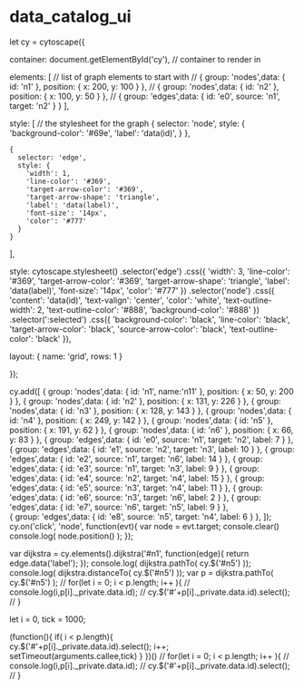 # data_catalog_ui
  
let cy = cytoscape({

  container: document.getElementById('cy'), // container to render in

  elements: [ // list of graph elements to start with
    // { group: 'nodes',data: { id: 'n1' }, position: { x: 200, y: 100 } },
    // { group: 'nodes',data: { id: 'n2' }, position: { x: 100, y: 50 } },
    // { group: 'edges',data: { id: 'e0', source: 'n1', target: 'n2' } }
  ],

  style: [ // the stylesheet for the graph
    {
      selector: 'node',
      style: {
        'background-color': '#69e',
        'label': 'data(id)',
      }
    },

    {
      selector: 'edge',
      style: {
        'width': 1,
        'line-color': '#369',
        'target-arrow-color': '#369',
        'target-arrow-shape': 'triangle',
        'label': 'data(label)',
        'font-size': '14px',
        'color': '#777'
      }
    }
  ],

  style: cytoscape.stylesheet()
  .selector('edge')
      .css({
        'width': 3,
        'line-color': '#369',
        'target-arrow-color': '#369',
        'target-arrow-shape': 'triangle',
        'label': 'data(label)',
        'font-size': '14px',
        'color': '#777'
      })
    .selector('node')
      .css({
        'content': 'data(id)',
        'text-valign': 'center',
        'color': 'white',
        'text-outline-width': 2,
        'text-outline-color': '#888',
        'background-color': '#888'
      })
    .selector(':selected')
      .css({
        'background-color': 'black',
        'line-color': 'black',
        'target-arrow-color': 'black',
        'source-arrow-color': 'black',
        'text-outline-color': 'black'
      }),

  layout: {
    name: 'grid',
    rows: 1
  }

});
    
cy.add([
    { group: 'nodes',data: { id: 'n1', name:'n11' }, position: { x: 50, y: 200 } },
    { group: 'nodes',data: { id: 'n2' }, position: { x: 131, y: 226 } },
    { group: 'nodes',data: { id: 'n3' }, position: { x: 128, y: 143 } },
    { group: 'nodes',data: { id: 'n4' }, position: { x: 249, y: 142 } },
    { group: 'nodes',data: { id: 'n5' }, position: { x: 191, y: 62 } },
    { group: 'nodes',data: { id: 'n6' }, position: { x: 66, y: 83 } },
    { group: 'edges',data: { id: 'e0', source: 'n1', target: 'n2', label: 7 } },
    { group: 'edges',data: { id: 'e1', source: 'n2', target: 'n3', label: 10 } },
    { group: 'edges',data: { id: 'e2', source: 'n1', target: 'n6', label: 14 } },
    { group: 'edges',data: { id: 'e3', source: 'n1', target: 'n3', label: 9 } },
    { group: 'edges',data: { id: 'e4', source: 'n2', target: 'n4', label: 15 } },
    { group: 'edges',data: { id: 'e5', source: 'n3', target: 'n4', label: 11 } },
    { group: 'edges',data: { id: 'e6', source: 'n3', target: 'n6', label: 2 } },
    { group: 'edges',data: { id: 'e7', source: 'n6', target: 'n5', label: 9 } },  
    { group: 'edges',data: { id: 'e8', source: 'n5', target: 'n4', label: 6 } },
]);
cy.on('click', 'node', function(evt){
  var node = evt.target; 
  console.clear()
  console.log( node.position() );
});


var dijkstra = cy.elements().dijkstra('#n1', function(edge){
  return edge.data('label');
});
console.log( dijkstra.pathTo( cy.$('#n5') ));
console.log( dijkstra.distanceTo( cy.$('#n5') ));
var p = dijkstra.pathTo( cy.$('#n5') );
// for(let i = 0; i < p.length; i++ ){
//   console.log(i,p[i]._private.data.id);
//   cy.$('#'+p[i]._private.data.id).select();
// }

let i = 0, tick = 1000;

(function(){
  if( i <  p.length){   
    cy.$('#'+p[i]._private.data.id).select();
    i++;
    setTimeout(arguments.callee,tick)
  }
})()
// for(let i = 0; i < p.length; i++ ){
//   console.log(i,p[i]._private.data.id);
//   cy.$('#'+p[i]._private.data.id).select();
// }
